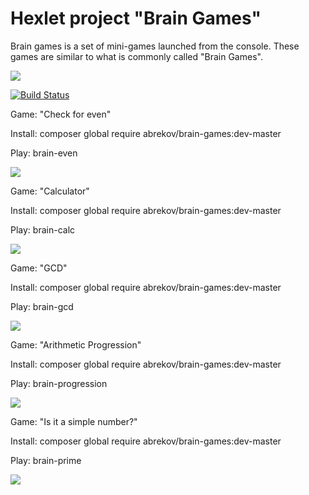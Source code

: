 # Hexlet project "Brain Games"

Brain games is a set of mini-games launched from the console. These games are similar to what is commonly called "Brain Games".

<a href="https://codeclimate.com/github/Abrekov/project-lvl1-s470/maintainability"><img src="https://api.codeclimate.com/v1/badges/2627f417e2840dd9bf7b/maintainability" /></a>

[![Build Status](https://travis-ci.org/Abrekov/project-lvl1-s470.svg?branch=master)](https://travis-ci.org/Abrekov/project-lvl1-s470)

Game: "Check for even"

Install: composer global require abrekov/brain-games:dev-master

Play: brain-even

<a href="https://asciinema.org/a/HSO4AnlIOlUxH8pt8yLScfvTu" target="_blank"><img src="https://asciinema.org/a/HSO4AnlIOlUxH8pt8yLScfvTu.svg" /></a>

Game: "Calculator"

Install: composer global require abrekov/brain-games:dev-master

Play: brain-calc

<a href="https://asciinema.org/a/wKUH5ea8WwX0bzTLxtOOaIkiM" target="_blank"><img src="https://asciinema.org/a/wKUH5ea8WwX0bzTLxtOOaIkiM.svg" /></a>

Game: "GCD"

Install: composer global require abrekov/brain-games:dev-master

Play: brain-gcd

<a href="https://asciinema.org/a/5qQWL7CDwrKkYYbCnhcUfx1FG" target="_blank"><img src="https://asciinema.org/a/5qQWL7CDwrKkYYbCnhcUfx1FG.svg" /></a>

Game: "Arithmetic Progression"

Install: composer global require abrekov/brain-games:dev-master

Play: brain-progression

<a href="https://asciinema.org/a/TdTNjvZgBXD04lW7zqYiLEe7D" target="_blank"><img src="https://asciinema.org/a/TdTNjvZgBXD04lW7zqYiLEe7D.svg" /></a>

Game: "Is it a simple number?"

Install: composer global require abrekov/brain-games:dev-master

Play: brain-prime

<a href="https://asciinema.org/a/LHBNksft8XRjY41SgNfknW7y1" target="_blank"><img src="https://asciinema.org/a/LHBNksft8XRjY41SgNfknW7y1.svg" /></a>

